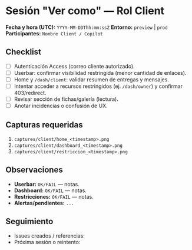 # Sesión "Ver como" — Rol Client

**Fecha y hora (UTC):** `YYYY-MM-DDThh:mm:ssZ`
**Entorno:** `preview` | `prod`
**Participantes:** `Nombre Client / Copilot`

## Checklist
- [ ] Autenticación Access (correo cliente autorizado).
- [ ] Userbar: confirmar visibilidad restringida (menor cantidad de enlaces).
- [ ] Home y `/dash/client`: validar resumen de entregas y mensajes.
- [ ] Intentar acceder a recursos restringidos (ej. `/dash/owner`) y confirmar 403/redirect.
- [ ] Revisar sección de fichas/galería (lectura).
- [ ] Anotar incidencias o confusión de UX.

## Capturas requeridas
1. `captures/client/home_<timestamp>.png`
2. `captures/client/dashboard_<timestamp>.png`
3. `captures/client/restriccion_<timestamp>.png`

## Observaciones
- **Userbar:** `OK/FAIL` — notas.
- **Dashboard:** `OK/FAIL` — notas.
- **Restricciones:** `OK/FAIL` — notas.
- **Alertas/pendientes:** `...`

## Seguimiento
- Issues creados / referencias:
- Próxima sesión o reintento:
